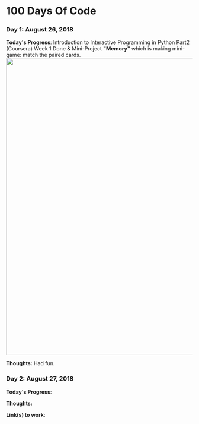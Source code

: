 # 100 Days Of Code

### Day 1: August 26, 2018 

**Today's Progress**: Introduction to Interactive Programming in Python Part2 (Coursera) Week 1 Done & Mini-Project **"Memory"** which is making mini-game: match the paired cards.
</br><img src = "https://github.com/positive235/100-DAYS-OF-CODE/blob/master/memory.png" width = 800 align = 'middle'></br>

**Thoughts:** Had fun.



### Day 2: August 27, 2018  

**Today's Progress**: 

**Thoughts:** 

**Link(s) to work**:
